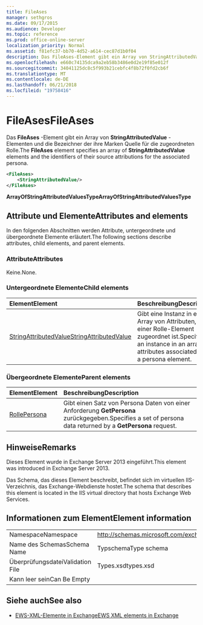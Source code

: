 ```yaml
---
title: FileAses
manager: sethgros
ms.date: 09/17/2015
ms.audience: Developer
ms.topic: reference
ms.prod: office-online-server
localization_priority: Normal
ms.assetid: f81efc37-bb70-4d52-a614-cec87d1b0f04
description: Das FileAses-Element gibt ein Array von StringAttributedValue-Elementen und die Bezeichner der ihre Marken Quelle für die zugeordneten Rolle.
ms.openlocfilehash: e660c74135dca9a2eb58b3486e0d2e19f85e012f
ms.sourcegitcommit: 34041125dc8c5f993b21cebfc4f8b72f0fd2cb6f
ms.translationtype: MT
ms.contentlocale: de-DE
ms.lasthandoff: 06/21/2018
ms.locfileid: "19758416"
---
```

# <a name="fileases"></a><span data-ttu-id="fe438-103">FileAses</span><span class="sxs-lookup"><span data-stu-id="fe438-103">FileAses</span></span>

<span data-ttu-id="fe438-104">Das **FileAses** -Element gibt ein Array von **StringAttributedValue** -Elementen und die Bezeichner der ihre Marken Quelle für die zugeordneten Rolle.</span><span class="sxs-lookup"><span data-stu-id="fe438-104">The **FileAses** element specifies an array of **StringAttributedValue** elements and the identifiers of their source attributions for the associated persona.</span></span> 
  
```XML
<FileAses>
    <StringAttributedValue/>
</FileAses>
```

 <span data-ttu-id="fe438-105">**ArrayOfStringAttributedValuesType**</span><span class="sxs-lookup"><span data-stu-id="fe438-105">**ArrayOfStringAttributedValuesType**</span></span>
## <a name="attributes-and-elements"></a><span data-ttu-id="fe438-106">Attribute und Elemente</span><span class="sxs-lookup"><span data-stu-id="fe438-106">Attributes and elements</span></span>

<span data-ttu-id="fe438-107">In den folgenden Abschnitten werden Attribute, untergeordnete und übergeordnete Elemente erläutert.</span><span class="sxs-lookup"><span data-stu-id="fe438-107">The following sections describe attributes, child elements, and parent elements.</span></span>
  
### <a name="attributes"></a><span data-ttu-id="fe438-108">Attribute</span><span class="sxs-lookup"><span data-stu-id="fe438-108">Attributes</span></span>

<span data-ttu-id="fe438-109">Keine.</span><span class="sxs-lookup"><span data-stu-id="fe438-109">None.</span></span>
  
### <a name="child-elements"></a><span data-ttu-id="fe438-110">Untergeordnete Elemente</span><span class="sxs-lookup"><span data-stu-id="fe438-110">Child elements</span></span>

|<span data-ttu-id="fe438-111">**Element**</span><span class="sxs-lookup"><span data-stu-id="fe438-111">**Element**</span></span>|<span data-ttu-id="fe438-112">**Beschreibung**</span><span class="sxs-lookup"><span data-stu-id="fe438-112">**Description**</span></span>|
|:-----|:-----|
|[<span data-ttu-id="fe438-113">StringAttributedValue</span><span class="sxs-lookup"><span data-stu-id="fe438-113">StringAttributedValue</span></span>](stringattributedvalue.md) <br/> |<span data-ttu-id="fe438-114">Gibt eine Instanz in ein Array von Attributen, die einer Rolle-Element zugeordnet ist.</span><span class="sxs-lookup"><span data-stu-id="fe438-114">Specifies an instance in an array of attributes associated with a persona element.</span></span>  <br/> |
   
### <a name="parent-elements"></a><span data-ttu-id="fe438-115">Übergeordnete Elemente</span><span class="sxs-lookup"><span data-stu-id="fe438-115">Parent elements</span></span>

|<span data-ttu-id="fe438-116">**Element**</span><span class="sxs-lookup"><span data-stu-id="fe438-116">**Element**</span></span>|<span data-ttu-id="fe438-117">**Beschreibung**</span><span class="sxs-lookup"><span data-stu-id="fe438-117">**Description**</span></span>|
|:-----|:-----|
|[<span data-ttu-id="fe438-118">Rolle</span><span class="sxs-lookup"><span data-stu-id="fe438-118">Persona</span></span>](persona.md) <br/> |<span data-ttu-id="fe438-119">Gibt einen Satz von Persona Daten von einer Anforderung **GetPersona** zurückgegeben.</span><span class="sxs-lookup"><span data-stu-id="fe438-119">Specifies a set of persona data returned by a **GetPersona** request.</span></span>  <br/> |
   
## <a name="remarks"></a><span data-ttu-id="fe438-120">Hinweise</span><span class="sxs-lookup"><span data-stu-id="fe438-120">Remarks</span></span>

<span data-ttu-id="fe438-121">Dieses Element wurde in Exchange Server 2013 eingeführt.</span><span class="sxs-lookup"><span data-stu-id="fe438-121">This element was introduced in Exchange Server 2013.</span></span>
  
<span data-ttu-id="fe438-122">Das Schema, das dieses Element beschreibt, befindet sich im virtuellen IIS-Verzeichnis, das Exchange-Webdienste hostet.</span><span class="sxs-lookup"><span data-stu-id="fe438-122">The schema that describes this element is located in the IIS virtual directory that hosts Exchange Web Services.</span></span>
  
## <a name="element-information"></a><span data-ttu-id="fe438-123">Informationen zum Element</span><span class="sxs-lookup"><span data-stu-id="fe438-123">Element information</span></span>

|||
|:-----|:-----|
|<span data-ttu-id="fe438-124">Namespace</span><span class="sxs-lookup"><span data-stu-id="fe438-124">Namespace</span></span>  <br/> |http://schemas.microsoft.com/exchange/services/2006/types  <br/> |
|<span data-ttu-id="fe438-125">Name des Schemas</span><span class="sxs-lookup"><span data-stu-id="fe438-125">Schema Name</span></span>  <br/> |<span data-ttu-id="fe438-126">Typschema</span><span class="sxs-lookup"><span data-stu-id="fe438-126">Type schema</span></span>  <br/> |
|<span data-ttu-id="fe438-127">Überprüfungsdatei</span><span class="sxs-lookup"><span data-stu-id="fe438-127">Validation File</span></span>  <br/> |<span data-ttu-id="fe438-128">Types.xsd</span><span class="sxs-lookup"><span data-stu-id="fe438-128">types.xsd</span></span>  <br/> |
|<span data-ttu-id="fe438-129">Kann leer sein</span><span class="sxs-lookup"><span data-stu-id="fe438-129">Can Be Empty</span></span>  <br/> ||
   
## <a name="see-also"></a><span data-ttu-id="fe438-130">Siehe auch</span><span class="sxs-lookup"><span data-stu-id="fe438-130">See also</span></span>



- [<span data-ttu-id="fe438-131">EWS-XML-Elemente in Exchange</span><span class="sxs-lookup"><span data-stu-id="fe438-131">EWS XML elements in Exchange</span></span>](ews-xml-elements-in-exchange.md)

